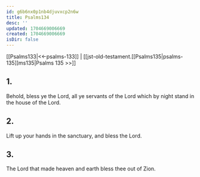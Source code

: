 ```yaml
---
id: g6b6nx0p1nb4djuvxcp2n6w
title: Psalms134
desc: ''
updated: 1704669006669
created: 1704669006669
isDir: false
---
```

[[Psalms133|<<-psalms-133]] | [[jst-old-testament.[[Psalms135|psalms-135]]ms135|Psalms 135 >>]]
## 1.
Behold, bless ye the Lord, all ye servants of the Lord which by night stand in the house of the Lord.
## 2.
Lift up your hands in the sanctuary, and bless the Lord.
## 3.
The Lord that made heaven and earth bless thee out of Zion.

